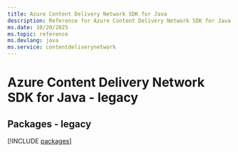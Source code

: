 ```yaml
---
title: Azure Content Delivery Network SDK for Java
description: Reference for Azure Content Delivery Network SDK for Java
ms.date: 10/20/2025
ms.topic: reference
ms.devlang: java
ms.service: contentdeliverynetwork
---
```

# Azure Content Delivery Network SDK for Java - legacy
## Packages - legacy
[!INCLUDE [packages](content-delivery-network-index.md)]